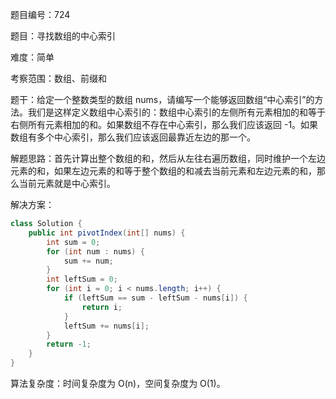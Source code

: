 题目编号：724

题目：寻找数组的中心索引

难度：简单

考察范围：数组、前缀和

题干：给定一个整数类型的数组 nums，请编写一个能够返回数组“中心索引”的方法。我们是这样定义数组中心索引的：数组中心索引的左侧所有元素相加的和等于右侧所有元素相加的和。如果数组不存在中心索引，那么我们应该返回 -1。如果数组有多个中心索引，那么我们应该返回最靠近左边的那一个。

解题思路：首先计算出整个数组的和，然后从左往右遍历数组，同时维护一个左边元素的和，如果左边元素的和等于整个数组的和减去当前元素和左边元素的和，那么当前元素就是中心索引。

解决方案：

```java
class Solution {
    public int pivotIndex(int[] nums) {
        int sum = 0;
        for (int num : nums) {
            sum += num;
        }
        int leftSum = 0;
        for (int i = 0; i < nums.length; i++) {
            if (leftSum == sum - leftSum - nums[i]) {
                return i;
            }
            leftSum += nums[i];
        }
        return -1;
    }
}
```

算法复杂度：时间复杂度为 O(n)，空间复杂度为 O(1)。